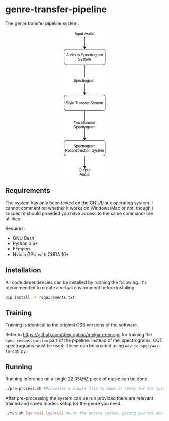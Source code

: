 # genre-transfer-pipeline

The genre transfer pipeline system.

<p align="center">
    <img src="img/dfd.png" />
</p>

## Requirements
The system has only been tested on the GNU/Linux operating system. I cannot comment on whether it works on Windows/Mac or not, though I suspect it should provided you have access to the same command-line utilities.

Requires:
* GNU Bash
* Python 3.6+
* FFmpeg
* Nvidia GPU with CUDA 10+

## Installation
All code dependencies can be installed by running the following. It's recommended to create a virtual environment before installing.
```bash
pip install -r requirements.txt
```

## Training
Training is identical to the original OSS versions of the software.

Refer to https://github.com/descriptinc/melgan-neurips for training the `spec-reconstruction` part of the pipeline. Instead of mel spectrograms, CQT spectrograms must be used. These can be created using `wav-to-spec/wav-to-cqt.py`. 

## Running
Running inference on a single 22.05kHZ piece of music can be done.

```bash
./pre-process.sh #Processes a single file to make it ready for the system
```
After pre-processing the system can be run provided there are relevant trained and saved models setup for the genre you need.
```bash
./run.sh [genre1] [genre2] #Runs the entire system, giving you the ability to perform genre transfer.
```